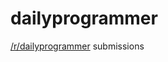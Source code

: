 # dailyprogrammer

<a href="https://www.reddit.com/r/dailyprogrammer/">/r/dailyprogrammer</a> submissions
